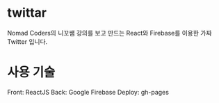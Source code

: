 # twittar

Nomad Coders의 니꼬쌤 강의를 보고 만드는 React와 Firebase를 이용한 가짜 Twitter 입니다.

# 사용 기술

Front: ReactJS
Back: Google Firebase
Deploy: gh-pages
